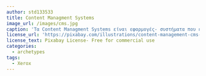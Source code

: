 ```yaml
---
author: std133533
title: Content Managment Systems
image_url: /images/cms.jpg
caption: 'Τα Content Managment Systems είναι εφαρμογές- συστήματα που επιτρέπουν την δημιουργία ιστοσελίδων - blog - eshop χωρίς την χρήση κώδικα και ιδιαίτερη γνώση html-css και παρόμιων τεχνολογιών.Χρησιμοποιόντας τας ο μέσος χρήσητς μπορεί να δημιουργήσει το δικό του ιστολόγιο μέσα σε λίγες ώρες.Με αυτόν τον τρόπο -αν και μείωνε τις δυνατότητες της συσκευής εισόδου- την έκανε πιο απλή και μηδένιζε την πιθανότητα να πατήσει λάθος κουμπί ο (αρχάριος σε γραφικά περιβάλλοντα) χρήστης. Μερικά απο τα πιο γνωστά cms(Joomla, Drupal, Prestashop,Magento κ.α.) '
license_url: 'https://pixabay.com/illustrations/content-management-cms-4308363/'
license_text: Pixabay License- Free for commercial use
categories:
  - archetypes
tags:
  - Xerox
---
```

